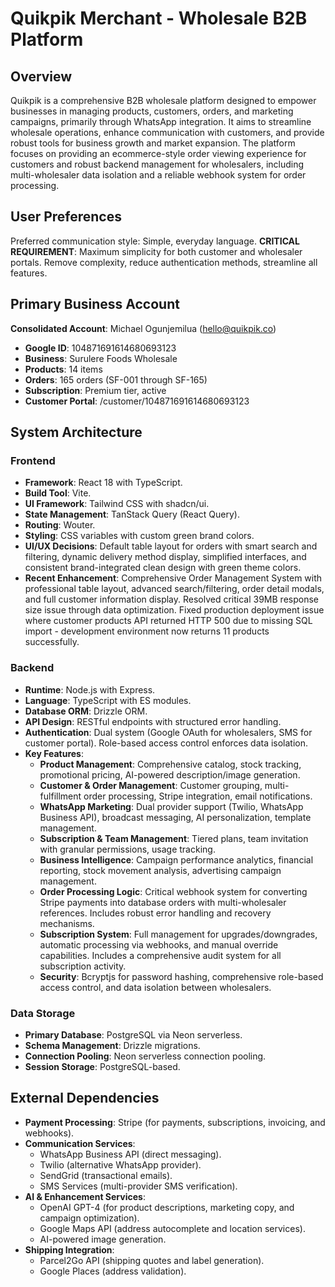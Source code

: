 # Quikpik Merchant - Wholesale B2B Platform

## Overview
Quikpik is a comprehensive B2B wholesale platform designed to empower businesses in managing products, customers, orders, and marketing campaigns, primarily through WhatsApp integration. It aims to streamline wholesale operations, enhance communication with customers, and provide robust tools for business growth and market expansion. The platform focuses on providing an ecommerce-style order viewing experience for customers and robust backend management for wholesalers, including multi-wholesaler data isolation and a reliable webhook system for order processing.

## User Preferences
Preferred communication style: Simple, everyday language.
**CRITICAL REQUIREMENT**: Maximum simplicity for both customer and wholesaler portals. Remove complexity, reduce authentication methods, streamline all features.

## Primary Business Account
**Consolidated Account**: Michael Ogunjemilua (hello@quikpik.co)
- **Google ID**: 104871691614680693123
- **Business**: Surulere Foods Wholesale
- **Products**: 14 items
- **Orders**: 165 orders (SF-001 through SF-165)
- **Subscription**: Premium tier, active
- **Customer Portal**: /customer/104871691614680693123

## System Architecture
### Frontend
- **Framework**: React 18 with TypeScript.
- **Build Tool**: Vite.
- **UI Framework**: Tailwind CSS with shadcn/ui.
- **State Management**: TanStack Query (React Query).
- **Routing**: Wouter.
- **Styling**: CSS variables with custom green brand colors.
- **UI/UX Decisions**: Default table layout for orders with smart search and filtering, dynamic delivery method display, simplified interfaces, and consistent brand-integrated clean design with green theme colors.
- **Recent Enhancement**: Comprehensive Order Management System with professional table layout, advanced search/filtering, order detail modals, and full customer information display. Resolved critical 39MB response size issue through data optimization. Fixed production deployment issue where customer products API returned HTTP 500 due to missing SQL import - development environment now returns 11 products successfully.

### Backend
- **Runtime**: Node.js with Express.
- **Language**: TypeScript with ES modules.
- **Database ORM**: Drizzle ORM.
- **API Design**: RESTful endpoints with structured error handling.
- **Authentication**: Dual system (Google OAuth for wholesalers, SMS for customer portal). Role-based access control enforces data isolation.
- **Key Features**:
    - **Product Management**: Comprehensive catalog, stock tracking, promotional pricing, AI-powered description/image generation.
    - **Customer & Order Management**: Customer grouping, multi-fulfillment order processing, Stripe integration, email notifications.
    - **WhatsApp Marketing**: Dual provider support (Twilio, WhatsApp Business API), broadcast messaging, AI personalization, template management.
    - **Subscription & Team Management**: Tiered plans, team invitation with granular permissions, usage tracking.
    - **Business Intelligence**: Campaign performance analytics, financial reporting, stock movement analysis, advertising campaign management.
    - **Order Processing Logic**: Critical webhook system for converting Stripe payments into database orders with multi-wholesaler references. Includes robust error handling and recovery mechanisms.
    - **Subscription System**: Full management for upgrades/downgrades, automatic processing via webhooks, and manual override capabilities. Includes a comprehensive audit system for all subscription activity.
    - **Security**: Bcryptjs for password hashing, comprehensive role-based access control, and data isolation between wholesalers.

### Data Storage
- **Primary Database**: PostgreSQL via Neon serverless.
- **Schema Management**: Drizzle migrations.
- **Connection Pooling**: Neon serverless connection pooling.
- **Session Storage**: PostgreSQL-based.

## External Dependencies
- **Payment Processing**: Stripe (for payments, subscriptions, invoicing, and webhooks).
- **Communication Services**:
    - WhatsApp Business API (direct messaging).
    - Twilio (alternative WhatsApp provider).
    - SendGrid (transactional emails).
    - SMS Services (multi-provider SMS verification).
- **AI & Enhancement Services**:
    - OpenAI GPT-4 (for product descriptions, marketing copy, and campaign optimization).
    - Google Maps API (address autocomplete and location services).
    - AI-powered image generation.
- **Shipping Integration**:
    - Parcel2Go API (shipping quotes and label generation).
    - Google Places (address validation).
```